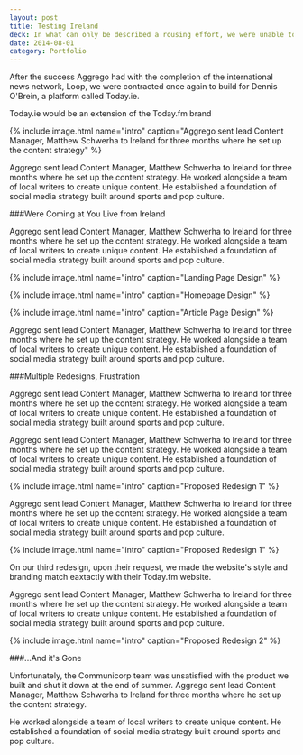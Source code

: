 ```yaml
---
layout: post
title: Testing Ireland
deck: In what can only be described a rousing effort, we were unable to create the news platform Communicorp wanted to extend their brand across Ireland.
date: 2014-08-01
category: Portfolio
---
```


After the success Aggrego had with the completion of the international news network, Loop, we were contracted once again to build for Dennis O'Brein, a platform called Today.ie.

Today.ie would be an extension of the Today.fm brand

{% include image.html name="intro" caption="Aggrego sent lead Content Manager, Matthew Schwerha to Ireland for three months where he set up the content strategy" %}

Aggrego sent lead Content Manager, Matthew Schwerha to Ireland for three months where he set up the content strategy. He worked alongside a team of local writers to create unique content. He established a foundation of social media strategy built around sports and pop culture.

###Were Coming at You Live from Ireland

Aggrego sent lead Content Manager, Matthew Schwerha to Ireland for three months where he set up the content strategy. He worked alongside a team of local writers to create unique content. He established a foundation of social media strategy built around sports and pop culture.

{% include image.html name="intro" caption="Landing Page Design" %}

{% include image.html name="intro" caption="Homepage Design" %}

{% include image.html name="intro" caption="Article Page Design" %}

Aggrego sent lead Content Manager, Matthew Schwerha to Ireland for three months where he set up the content strategy. He worked alongside a team of local writers to create unique content. He established a foundation of social media strategy built around sports and pop culture.

###Multiple Redesigns, Frustration

Aggrego sent lead Content Manager, Matthew Schwerha to Ireland for three months where he set up the content strategy. He worked alongside a team of local writers to create unique content. He established a foundation of social media strategy built around sports and pop culture.

Aggrego sent lead Content Manager, Matthew Schwerha to Ireland for three months where he set up the content strategy. He worked alongside a team of local writers to create unique content. He established a foundation of social media strategy built around sports and pop culture.

{% include image.html name="intro" caption="Proposed Redesign 1" %}

Aggrego sent lead Content Manager, Matthew Schwerha to Ireland for three months where he set up the content strategy. He worked alongside a team of local writers to create unique content. He established a foundation of social media strategy built around sports and pop culture.

{% include image.html name="intro" caption="Proposed Redesign 1" %}

On our third redesign, upon their request, we made the website's style and branding match eaxtactly with their Today.fm website. 

Aggrego sent lead Content Manager, Matthew Schwerha to Ireland for three months where he set up the content strategy. He worked alongside a team of local writers to create unique content. He established a foundation of social media strategy built around sports and pop culture.

{% include image.html name="intro" caption="Proposed Redesign 2" %}

###...And it's Gone

Unfortunately, the Communicorp team was unsatisfied with the product we built and shut it down at the end of summer. Aggrego sent lead Content Manager, Matthew Schwerha to Ireland for three months where he set up the content strategy.

He worked alongside a team of local writers to create unique content. He established a foundation of social media strategy built around sports and pop culture.
